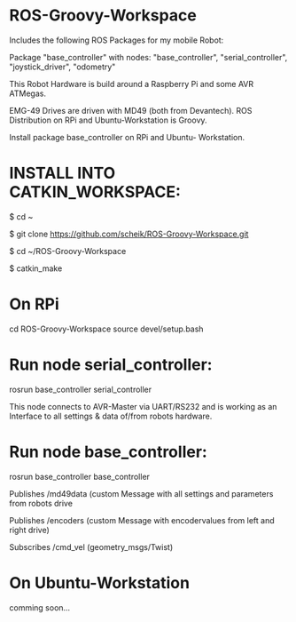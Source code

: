 ROS-Groovy-Workspace
========================
Includes the following ROS Packages for my mobile Robot:

Package "base_controller" with nodes: "base_controller", "serial_controller", "joystick_driver", "odometry"


This Robot Hardware is build around a Raspberry Pi 
and some AVR ATMegas. 

EMG-49 Drives are driven with MD49 (both from Devantech).
ROS Distribution on RPi and Ubuntu-Workstation is Groovy.

Install package base_controller on RPi and Ubuntu- Workstation.

INSTALL INTO CATKIN_WORKSPACE:
==

$ cd ~

$ git clone https://github.com/scheik/ROS-Groovy-Workspace.git

$ cd ~/ROS-Groovy-Workspace

$ catkin_make

On RPi
=============

cd ROS-Groovy-Workspace
source devel/setup.bash

Run node serial_controller: 
=============================

rosrun base_controller serial_controller

This node connects to AVR-Master via UART/RS232 and is working as an Interface to all settings & data of/from robots hardware.

Run node base_controller: 
=========================

rosrun base_controller base_controller

Publishes /md49data (custom Message with all settings and parameters from robots drive

Publishes /encoders (custom Message with encodervalues from left and right drive)

Subscribes /cmd_vel (geometry_msgs/Twist)

On Ubuntu-Workstation
=====================

comming soon...
